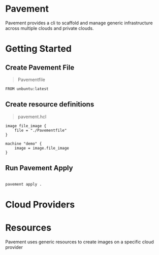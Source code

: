 # Pavement

Pavement provides a cli to scaffold and manage generic infrastructure across multiple clouds and private clouds. 

# Getting Started

## Create Pavement File

> Pavementfile

```
FROM unbuntu:latest
```

## Create resource definitions

> pavement.hcl

```
image file_image {
    file = "./Pavementfile"
}

machine "demo" {
    image = image.file_image    
}
```

## Run Pavement Apply

```

```

```bash
pavement apply .
```

# Cloud Providers

# Resources

Pavement uses generic resources to create images on a specific cloud provider